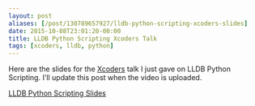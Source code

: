 ```yaml
---
layout: post
aliases: [/post/130789657927/lldb-python-scripting-xcoders-slides]
date: 2015-10-08T23:01:20-00:00
title: LLDB Python Scripting Xcoders Talk
tags: [xcoders, lldb, python]
---
```


Here are the slides for the [Xcoders](http://www.meetup.com/xcoders/) talk I just gave on LLDB Python Scripting. I'll update this post when the video is uploaded.

[LLDB Python Scripting Slides](lldb-python-scripting.pdf)
